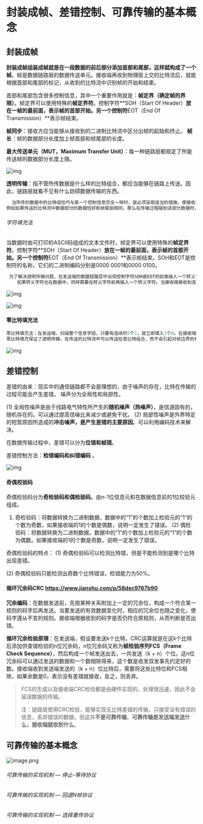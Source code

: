 # 封装成帧、差错控制、可靠传输的基本概念

## 封装成帧

**封装成帧组装成帧就是在一段数据的前后部分添加首部和尾部，这样就构成了一个帧**。帧是数据链路层的数据传送单元。接收端再收到物理层上交的比特流后，就能根据首部和尾部的标记，从收到的比特流中识别帧的开始和结束。

首部和尾部包含很多控制信息，其中一个重要作用就是：**帧定界（确定帧的界限）**。帧定界可以使用特殊的**帧定界符**。控制字符**SOH（Start Of Header）**放在一帧的最前面，表示帧的首部开始。另一个控制符**EOT（End Of Transmission）**表示帧结束。

**帧同步**：接收方应当能够从接收到的二进制比特流中区分出帧的起始和终止。
**帧长**：帧的数据部分长度加上帧首部和帧尾部的长度。

**最大传送单元（MUT，Maximum Transfer Unit）**：每一种链路层都规定了所能传送帧的数据部分长度上限。

![img](https://upload-images.jianshu.io/upload_images/18464438-cc85b7e4069b24a8.png?imageMogr2/auto-orient/strip|imageView2/2/w/583/format/webp)

**透明传输**：指不管所传数据是什么样的比特组合，都应当能够在链路上传送。因此，链路层就看不见有什么妨碍数据传输的东西。

```c++
  当所传的数据中的比特组恰巧与某一个控制信息完全一样时，就必须采取适当的措施，使接收方不会将这样的错误认为是某种控制信息。这样才能保证数据链路层的传输是透明的。
例如如果传送的比特流中数据部分的数据恰好和帧尾部相同，那么在传输过程碰到该部分数据时，接收端可能误认为到这里传输结束了，那直接丢弃之后的数据了，这就会导致数据传输不完整，所以就要采取适当的措施，即使有这些问题也要保证数据能正确的传输，保证链路层对任何数据都能传送，在数据看来，链路层没有东西妨碍自己传送或者说链路层对数据是透明的。
```

###### 字符填充法

 当数据时由可打印的ASCII码组成的文本文件时，帧定界可以使用特殊的**帧定界符**。控制字符**SOH（Start Of Header）**放在一帧的最前面，表示帧的首部开始。另一个控制符**EOT（End Of Transmission）**表示帧结束。SOH和EOT是控制符的名称，它们的二进制编码分别是0000 0001和0000 0100。

```c++
 为了解决透明传输问题，在发送端的数据链路层中出现控制字符SOH或EOT的前面插入一个转义字符“ESC”（其二进制编码为0001 1011）。而在接收端的数据链路层在把数据送往网络层之前删除这个插入的转入字符。
    如果转义字符也在数据中，同样需要在转义字符前再插入一个转义字符。当接收端接收到连续的两个转义字符时，就删除其中前面的一格个。
```

![img](https://upload-images.jianshu.io/upload_images/18464438-029999d22851f162.png?imageMogr2/auto-orient/strip|imageView2/2/w/778/format/webp)

![img](https://upload-images.jianshu.io/upload_images/18464438-b7bf99e0faa0d9cf.png?imageMogr2/auto-orient/strip|imageView2/2/w/749/format/webp)

#### 零比特填充法

```c++
零比特填充法：在发送端，扫描整个信息字段，只要有连续的5个1，就立即填入1个0。在接收端收到一个帧时，先找到标志字段确定边界，再用硬件对比特流进行扫描。发现连续5个1时，就把后面的0删除。
零比特填充保证了透明传输，在传送的比特流中可以传送任意比特组合，而不会引起对帧边界的判断错误。
```

![img](https://upload-images.jianshu.io/upload_images/18464438-841e910da3af17ff.png?imageMogr2/auto-orient/strip|imageView2/2/w/557/format/webp)

## 差错控制

 差错的由来：现实中的通信链路都不会是理想的，由于噪声的存在，比特在传输的过程可能会产生差错。
 噪声分为全局性和局部性。

(1) 全局性噪声是由于线路电气特性所产生的**随机噪声（热噪声）**，是信道固有的，随机存在的。可以通过提高信噪比来减少或避免干扰。
 (2) 局部性噪声是外界特定的短暂原因所造成的**冲击噪声，是产生差错的主要原因**。可以利用编码技术来解决。

在数据传输过程中，差错可以分为**位错和帧错**。

 差错控制方法：**检错编码和纠错编码** 。

![img](https://upload-images.jianshu.io/upload_images/18464438-e97e85e0c0d61324.png?imageMogr2/auto-orient/strip|imageView2/2/w/769/format/webp)

#### 奇偶校验码

 奇偶检验码分为**奇检验码和偶检验码**。由n-1位信息元和在数据信息前的1位校验元组成。

1) 奇检验码：将数据转换为二进制数据，数据中的“1”的个数加上检验元的“1”的个数为奇数，如果接收端的1的个数是偶数，说明一定发生了错误。
 (2) 偶检验码：将数据转换为二进制数据，数据中的“1”的个数加上检验元的“1”的个数为偶数。如果接收端的1的个数是奇数，说明一定发生了错误。

 奇偶检验码的特点：
 (1) 奇偶检验码可以检测比特错，但是不能检测到是哪个比特出现差错。

 (2) 奇偶校验码只能检测出奇数个比特错误，检错能力为50%。

#### 循环冗余码CRC     https://www.jianshu.com/p/58dec9767b90

**冗余编码**：在数据发送前，先按某种关系附加上一定的冗余位，构成一个符合某一规则的码字后再发送。当要发送的有效数据变化时，相应的冗余位也随之变化，使码字遵从不变的规则。接收端根据收到的码字是否仍符合原规则，从而判断是否出错。

 **循环冗余检验原理**：在发送端，假设要发送k个比特，CRC运算就是在这k个比特后添加供查错检验的n位冗余码，n位冗余码又称为**帧检验序列FCS（Frame Check Sequence）**，然后构成一个帧发送出去，一共发送（k + n）个位。这n位冗余码可以通过发送的数据和一个数相除得来，这个数是收发双发事先约定好的数。接收端收到发送端发送的（k + n）位比特后，需要将这些比特位和FCS相除，如果余数是0，表示没有差错就接收，反之，则丢弃。

> FCS的生成以及接收端CRC检验都是由硬件实现的，处理很迅速，因此不会延误数据的传输。
>
> 注：链路层使用CRC检验，能够实现无比特差错的传输，只接受没有错误的信息，丢弃错误的数据，但这并**不是可靠传输**。**可靠传输是发送端发送什么，接收端就收到什么**。

## 可靠传输的基本概念

![image.png](http://ww1.sinaimg.cn/large/00882iMugy1gel5qz3vovj30jo0a70x1.jpg)

###### 可靠传输的实现机制 — 停止-等待协议

###### 可靠传输的实现机制 — 回退N帧协议

######  可靠传输的实现机制 — 选择重传协议